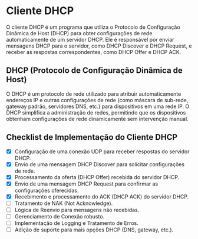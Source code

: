 # Cliente DHCP

O cliente DHCP é um programa que utiliza o Protocolo de Configuração Dinâmica de Host (DHCP) para obter configurações de rede automaticamente de um servidor DHCP. Ele é responsável por enviar mensagens DHCP para o servidor, como DHCP Discover e DHCP Request, e receber as respostas correspondentes, como DHCP Offer e DHCP ACK.

## DHCP (Protocolo de Configuração Dinâmica de Host)

O DHCP é um protocolo de rede utilizado para atribuir automaticamente endereços IP e outras configurações de rede (como máscara de sub-rede, gateway padrão, servidores DNS, etc.) para dispositivos em uma rede IP. O DHCP simplifica a administração de redes, permitindo que os dispositivos obtenham configurações de rede dinamicamente sem intervenção manual.

## Checklist de Implementação do Cliente DHCP

- [x] Configuração de uma conexão UDP para receber respostas do servidor DHCP.
- [x] Envio de uma mensagem DHCP Discover para solicitar configurações de rede.
- [x] Processamento da oferta (DHCP Offer) recebida do servidor DHCP.
- [x] Envio de uma mensagem DHCP Request para confirmar as configurações oferecidas.
- [x] Recebimento e processamento do ACK (DHCP ACK) do servidor DHCP.
- [ ] Tratamento de NAK (Not Acknowledge).
- [ ] Lógica de Reenvio para mensagens não recebidas.
- [ ] Gerenciamento de Conexão robusto.
- [ ] Implementação de Logging e Tratamento de Erros.
- [ ] Adição de suporte para mais opções DHCP (DNS, gateway, etc.).
